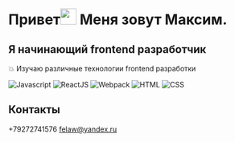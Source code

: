 # Привет<img src="https://github.com/blackcater/blackcater/raw/main/images/Hi.gif" height="32"/> Меня зовут Максим.

## Я начинающий frontend разработчик

:collision: Изучаю различные технологии frontend разработки

![Javascript](https://img.shields.io/badge/-Javascript-0d1117?style=for-the-badge&logo=Javascript)
![ReactJS](https://img.shields.io/badge/-ReactJS-0d1117?style=for-the-badge&logo=React)
![Webpack](https://img.shields.io/badge/-Webpack-0d1117?style=for-the-badge&logo=Webpack)
![HTML](https://img.shields.io/badge/-HTML-0d1117?style=for-the-badge&logo=html5)
![CSS](https://img.shields.io/badge/-CSS-0d1117?style=for-the-badge&logo=css3)

## Контакты
+79272741576
felaw@yandex.ru
